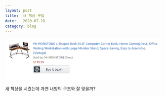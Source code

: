 ```yaml
---
layout: post
title:  새 책상 구입
date:   2020-07-28
category: blog
---
```


<div><img src="/assets/img/blog/2020-07-28 070334.png" class="img"></div>

<p>
새 책상을 시켰는데
과연 내방의 구조와 잘 맞을까?
</p>
